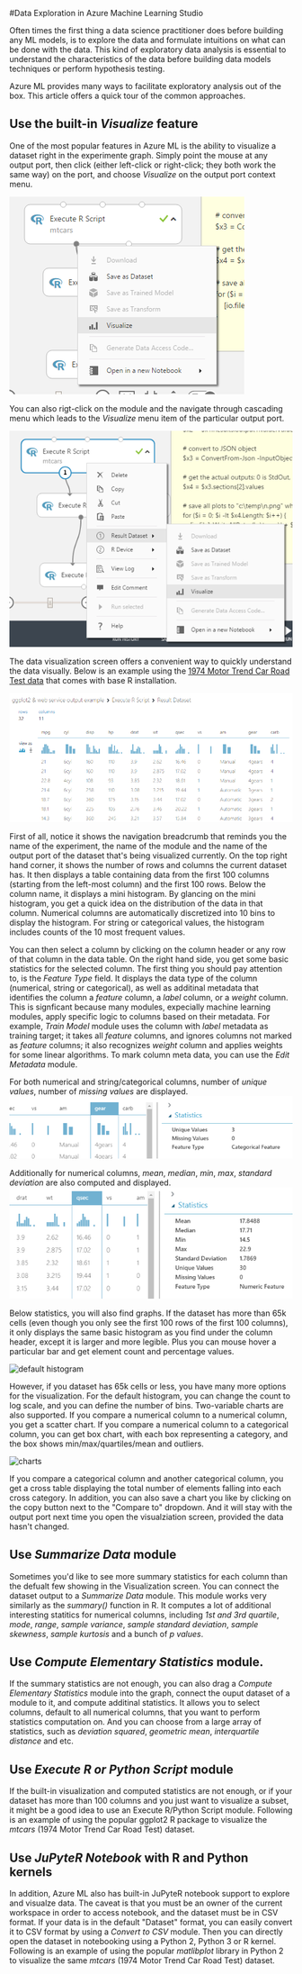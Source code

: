 #Data Exploration in Azure Machine Learning Studio

Often times the first thing a data science practitioner does before building any ML models, is to explore the data and formulate intuitions on what can be done with the data. This kind of exploratory data analysis is essential to understand the characteristics of the data before building data models techniques or perform hypothesis testing.

Azure ML provides many ways to facilitate exploratory analysis out of the box. This article offers a quick tour of the common approaches. 

## Use the built-in _Visualize_ feature

One of the most popular features in Azure ML is the ability to visualize a dataset right in the experimente graph. Simply point the mouse at any output port, then click (either left-click or right-click; they both work the same way) on the port, and choose _Visualize_ on the output port context menu. 

![Visualize context menu](imgs/viz/ctx.png)

You can also rigt-click on the module and the navigate through cascading menu which leads to the _Visualize_ menu item of the particular output port. 

![Visualize context menu](imgs/viz/ctx2.png)

The data visualization screen offers a convenient way to quickly understand the data visually. Below is an example using the [1974 Motor Trend Car Road Test data](https://stat.ethz.ch/R-manual/R-devel/library/datasets/html/mtcars.html) that comes with base R installation.

![Visualize screen](imgs/viz/viz.png)

First of all, notice it shows the navigation breadcrumb that reminds you the name of the experiment, the name of the module and the name of the output port of the dataset that's being visualized currently. On the top right hand corner, it shows the number of rows and columns the current dataset has. It then displays a table containing data from the first 100 columns (starting from the left-most column) and the first 100 rows. Below the column name, it displays a mini histogram. By glancing on the mini histogram, you get a quick idea on the distribution of the data in that column. Numerical columns are automatically discretized into 10 bins to display the histogram. For string or categorical values, the histogram includes counts of the 10 most frequent values.

You can then select a column by clicking on the column header or any row of that column in the data table. On the right hand side, you get some basic statistics for the selected column. The first thing you should pay attention to, is the _Feature Type_ field. It displays the data type of the column (numerical, string or categorical), as well as additinal metadata that identifies the column a _feature_ column, a _label_ column, or a _weight_ column. This is signficant because many modules, expecially machine learning modules, apply specific logic to columns based on their metadata. For example, _Train Model_ module uses the column with _label_ metadata as training target; it takes all _feature_ columns, and ignores columns not marked as _feature_ columns; it also recognizes _weight_ column and applies weights for some linear algorithms. To mark column meta data, you can use the _Edit Metadata_ module.

For both numerical and string/categorical columns, number of _unique values_, number of _missing values_ are displayed.
![Statistics of numerical column](imgs/viz/stats_cat.png)

Additionally for numerical columns, _mean_, _median_, _min_, _max_, _standard deviation_ are also computed and displayed.
![Statistics of numerical column](imgs/viz/stats.png)


Below statistics, you will also find graphs. If the dataset has more than 65k cells (even though you only see the first 100 rows of the first 100 columns), it only displays the same basic histogram as you find under the column header, except it is larger and more legible. Plus you can mouse hover a particular bar and get element count and percentage values. 

![default histogram](http://test.com)

However, if you dataset has 65k cells or less, you have many more options for the visualization. For the default histogram, you can change the count to log scale, and you can define the number of bins. Two-variable charts are also supported. If you compare a numerical column to a numerical column, you get a scatter chart. If you compare a numerical column to a categorical column, you can get box chart, with each box representing a category, and the box shows min/max/quartiles/mean and outliers. 

![charts](http://test.com)

If you compare a categorical column and another categorical column, you get a cross table displaying the total number of elements falling into each cross category. In addition, you can also save a chart you like by clicking on the copy button next to the "Compare to" dropdown. And it will stay with the output port next time you open the visualziation screen, provided the data hasn't changed.

## Use _Summarize Data_ module
Sometimes you'd like to see more summary statistics for each column than the defualt few showing in the Visualization screen. You can connect the dataset output to a _Summarize Data_ module. This module works very similarly as the _summary()_ function in R. It computes a lot of additional interesting statitics for numerical columns, including _1st and 3rd quartile_, _mode_, _range_, _sample variance_, _sample standard deviation_, _sample skewness_, _sample kurtosis_ and a bunch of _p values_.

## Use _Compute Elementary Statistics_ module.
If the summary statistics are not enough, you can also drag a _Compute Elementary Statistics_ module into the graph, connect the ouput dataset of a module to it, and compute additinal statistics. It allows you to select columns, default to all numerical columns, that you want to perform statistics computation on. And you can choose from a large array of statistics, such as _deviation squared_, _geometric mean_, _interquartile distance_ and etc.

## Use _Execute R or Python Script_ module
If the built-in visualization and computed statistics are not enough, or if your dataset has more than 100 columns and you just want to visualize a subset, it might be a good idea to use an Execute R/Python Script module. Following is an example of using the popular ggplot2 R package to visualize the _mtcars_ (1974 Motor Trend Car Road Test) dataset.

## Use _JuPyteR Notebook_ with R and Python kernels 
In addition, Azure ML also has built-in JuPyteR notebook support to explore and visualze data. The caveat is that you must be an owner of the current workspace in order to access notebook, and the dataset must be in CSV format. If your data is in the default "Dataset" format, you can easily convert it to CSV format by using a _Convert to CSV_ module. Then you can directly open the dataset in notebooking using a Python 2, Python 3 or R kernel. Following is an example of using the popular _matlibplot_ library in Python 2 to visualize the same _mtcars_ (1974 Motor Trend Car Road Test) dataset.
